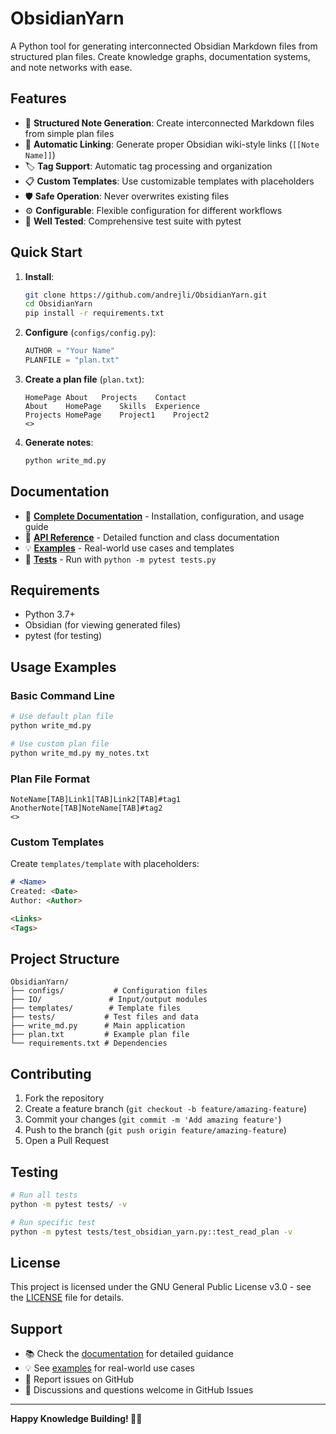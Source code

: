 # ObsidianYarn

A Python tool for generating interconnected Obsidian Markdown files from structured plan files. Create knowledge graphs, documentation systems, and note networks with ease.

## Features

- 📝 **Structured Note Generation**: Create interconnected Markdown files from simple plan files
- 🔗 **Automatic Linking**: Generate proper Obsidian wiki-style links (`[[Note Name]]`)
- 🏷️ **Tag Support**: Automatic tag processing and organization
- 📋 **Custom Templates**: Use customizable templates with placeholders
- 🛡️ **Safe Operation**: Never overwrites existing files
- ⚙️ **Configurable**: Flexible configuration for different workflows
- 🧪 **Well Tested**: Comprehensive test suite with pytest

## Quick Start

1. **Install**:
   ```bash
   git clone https://github.com/andrejli/ObsidianYarn.git
   cd ObsidianYarn
   pip install -r requirements.txt
   ```

2. **Configure** (`configs/config.py`):
   ```python
   AUTHOR = "Your Name"
   PLANFILE = "plan.txt"
   ```

3. **Create a plan file** (`plan.txt`):
   ```
   HomePage	About	Projects	Contact
   About	HomePage	Skills	Experience
   Projects	HomePage	Project1	Project2
   <>
   ```

4. **Generate notes**:
   ```bash
   python write_md.py
   ```

## Documentation

- 📖 **[Complete Documentation](DOCUMENTATION.md)** - Installation, configuration, and usage guide
- 🔧 **[API Reference](API.md)** - Detailed function and class documentation  
- 💡 **[Examples](EXAMPLES.md)** - Real-world use cases and templates
- 🧪 **[Tests](tests.py)** - Run with `python -m pytest tests.py`

## Requirements

- Python 3.7+
- Obsidian (for viewing generated files)
- pytest (for testing)

## Usage Examples

### Basic Command Line
```bash
# Use default plan file
python write_md.py

# Use custom plan file  
python write_md.py my_notes.txt
```

### Plan File Format
```
NoteName[TAB]Link1[TAB]Link2[TAB]#tag1
AnotherNote[TAB]NoteName[TAB]#tag2
<>
```

### Custom Templates
Create `templates/template` with placeholders:
```markdown
# <Name>
Created: <Date>
Author: <Author>

<Links>
<Tags>
```

## Project Structure

```
ObsidianYarn/
├── configs/           # Configuration files
├── IO/               # Input/output modules  
├── templates/        # Template files
├── tests/           # Test files and data
├── write_md.py      # Main application
├── plan.txt         # Example plan file
└── requirements.txt # Dependencies
```

## Contributing

1. Fork the repository
2. Create a feature branch (`git checkout -b feature/amazing-feature`)
3. Commit your changes (`git commit -m 'Add amazing feature'`)
4. Push to the branch (`git push origin feature/amazing-feature`)
5. Open a Pull Request

## Testing

```bash
# Run all tests
python -m pytest tests/ -v

# Run specific test
python -m pytest tests/test_obsidian_yarn.py::test_read_plan -v
```

## License

This project is licensed under the GNU General Public License v3.0 - see the [LICENSE](LICENSE) file for details.

## Support

- 📚 Check the [documentation](DOCUMENTATION.md) for detailed guidance
- 💡 See [examples](EXAMPLES.md) for real-world use cases
- 🐛 Report issues on GitHub
- 💬 Discussions and questions welcome in GitHub Issues

---

**Happy Knowledge Building! 🧠✨**


